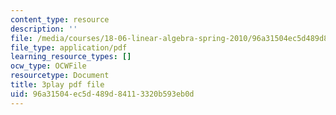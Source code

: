 ```yaml
---
content_type: resource
description: ''
file: /media/courses/18-06-linear-algebra-spring-2010/96a31504ec5d489d84113320b593eb0d_Y_Ac6KiQ1t0.pdf
file_type: application/pdf
learning_resource_types: []
ocw_type: OCWFile
resourcetype: Document
title: 3play pdf file
uid: 96a31504-ec5d-489d-8411-3320b593eb0d
---
```

